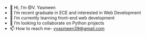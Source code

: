 - 👋 Hi, I’m @V. Yasmeen
- 👀 I’m recent graduate in ECE and interested in Web Development
- 🌱 I’m currently learning front-end web development
- 💞️ I’m looking to collaborate on Python projects
- 📫 How to reach me- vyasmeen39@gmail.com

<!---
VYasmeen/VYasmeen is a ✨ special ✨ repository because its `README.md` (this file) appears on your GitHub profile.
You can click the Preview link to take a look at your changes.
--->
